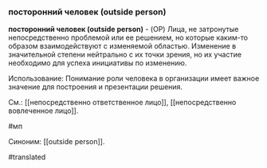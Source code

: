 ### посторонний человек (outside person)

**посторонний человек (outside person)** - (OP) Лица, не затронутые непосредственно проблемой или ее решением, но которые каким-то образом взаимодействуют с изменяемой областью. Изменение в значительной степени нейтрально с их точки зрения, но их участие необходимо для успеха инициативы по изменению.

Использование: Понимание роли человека в организации имеет важное значение для построения и презентации решения.

См.: [[непосредственно ответственное лицо]], [[непосредственно вовлеченное лицо]].

#мп

Синоним: [[outside person]].

#translated
